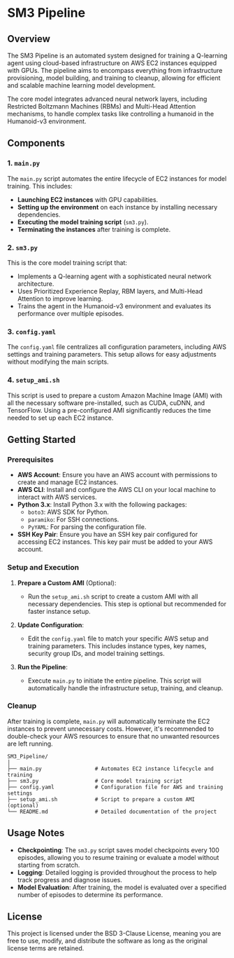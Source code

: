 # SM3 Pipeline

## Overview

The SM3 Pipeline is an automated system designed for training a Q-learning agent using cloud-based infrastructure on AWS EC2 instances equipped with GPUs. The pipeline aims to  encompass everything from infrastructure provisioning, model building, and training to cleanup, allowing for efficient and scalable machine learning model development.

The core model integrates advanced neural network layers, including Restricted Boltzmann Machines (RBMs) and Multi-Head Attention mechanisms, to handle complex tasks like controlling a humanoid in the Humanoid-v3 environment.

## Components

### 1. `main.py`
The `main.py` script automates the entire lifecycle of EC2 instances for model training. This includes:

- **Launching EC2 instances** with GPU capabilities.
- **Setting up the environment** on each instance by installing necessary dependencies.
- **Executing the model training script** (`sm3.py`).
- **Terminating the instances** after training is complete.

### 2. `sm3.py`
This is the core model training script that:

- Implements a Q-learning agent with a sophisticated neural network architecture.
- Uses Prioritized Experience Replay, RBM layers, and Multi-Head Attention to improve learning.
- Trains the agent in the Humanoid-v3 environment and evaluates its performance over multiple episodes.

### 3. `config.yaml`
The `config.yaml` file centralizes all configuration parameters, including AWS settings and training parameters. This setup allows for easy adjustments without modifying the main scripts.

### 4. `setup_ami.sh`
This script is used to prepare a custom Amazon Machine Image (AMI) with all the necessary software pre-installed, such as CUDA, cuDNN, and TensorFlow. Using a pre-configured AMI significantly reduces the time needed to set up each EC2 instance.

## Getting Started

### Prerequisites
- **AWS Account**: Ensure you have an AWS account with permissions to create and manage EC2 instances.
- **AWS CLI**: Install and configure the AWS CLI on your local machine to interact with AWS services.
- **Python 3.x**: Install Python 3.x with the following packages:
  - `boto3`: AWS SDK for Python.
  - `paramiko`: For SSH connections.
  - `PyYAML`: For parsing the configuration file.
- **SSH Key Pair**: Ensure you have an SSH key pair configured for accessing EC2 instances. This key pair must be added to your AWS account.

### Setup and Execution

1. **Prepare a Custom AMI** (Optional):
   - Run the `setup_ami.sh` script to create a custom AMI with all necessary dependencies. This step is optional but recommended for faster instance setup.

2. **Update Configuration**:
   - Edit the `config.yaml` file to match your specific AWS setup and training parameters. This includes instance types, key names, security group IDs, and model training settings.

3. **Run the Pipeline**:
   - Execute `main.py` to initiate the entire pipeline. This script will automatically handle the infrastructure setup, training, and cleanup.

### Cleanup

After training is complete, `main.py` will automatically terminate the EC2 instances to prevent unnecessary costs. However, it's recommended to double-check your AWS resources to ensure that no unwanted resources are left running.

```
SM3_Pipeline/
│
├── main.py                 # Automates EC2 instance lifecycle and training
├── sm3.py                  # Core model training script
├── config.yaml             # Configuration file for AWS and training settings
├── setup_ami.sh            # Script to prepare a custom AMI (optional)
└── README.md               # Detailed documentation of the project
```
## Usage Notes

- **Checkpointing**: The `sm3.py` script saves model checkpoints every 100 episodes, allowing you to resume training or evaluate a model without starting from scratch.
- **Logging**: Detailed logging is provided throughout the process to help track progress and diagnose issues.
- **Model Evaluation**: After training, the model is evaluated over a specified number of episodes to determine its performance.

## License

This project is licensed under the BSD 3-Clause License, meaning you are free to use, modify, and distribute the software as long as the original license terms are retained.
